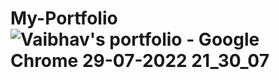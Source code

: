 # My-Portfolio![Vaibhav's portfolio - Google Chrome 29-07-2022 21_30_07](https://user-images.githubusercontent.com/86523191/181799072-b3c07007-6c82-4809-821a-53cba1a3dc81.png)
